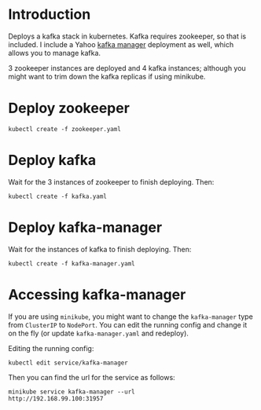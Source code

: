 # Introduction

Deploys a kafka stack in kubernetes. Kafka requires zookeeper, so that is included. I include a Yahoo [kafka manager](https://github.com/yahoo/kafka-manager) deployment as well, which allows you to manage kafka.

3 zookeeper instances are deployed and 4 kafka instances; although you might want to trim down the kafka replicas if using minikube.

# Deploy zookeeper

```
kubectl create -f zookeeper.yaml
```

# Deploy kafka

Wait for the 3 instances of zookeeper to finish deploying. Then:
```
kubectl create -f kafka.yaml
```

# Deploy kafka-manager

Wait for the  instances of kafka to finish deploying. Then:
```
kubectl create -f kafka-manager.yaml
```

# Accessing kafka-manager

If you are using `minikube`, you might want to change the `kafka-manager` type from `ClusterIP` to `NodePort`. You can edit the running config and change it on the fly (or update `kafka-manager.yaml` and redeploy).

Editing the running config:
```
kubectl edit service/kafka-manager
```

Then you can find the url for the service as follows:
```
minikube service kafka-manager --url
http://192.168.99.100:31957
```

